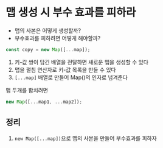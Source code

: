 # 맵 생성 시 부수 효과를 피하라

- 맵의 사본은 어떻게 생성할까?
- 부수효과를 피하려면 어떻게 해야할까?

```js
const copy = new Map([...map]);
```

1. 키-값 쌍이 담긴 배열을 전달하면 새로운 맵을 생성할 수 있다
2. 맵을 펼침 연산자로 키-값 목록을 만들 수 있다
3. `[...map]` 배열로 만들어 Map()의 인자로 넘겨준다

맵 두개를 합치려면

```js
new Map([...map1, ...map2]);
```

## 정리

1. `new Map([...map])`으로 맵의 사본을 만들어 부수효과를 피하자
